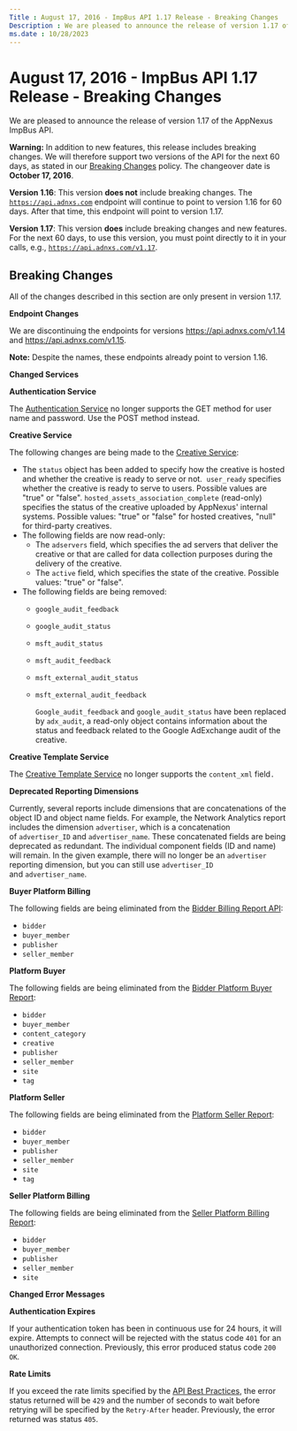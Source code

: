 ```yaml
---
Title : August 17, 2016 - ImpBus API 1.17 Release - Breaking Changes
Description : We are pleased to announce the release of version 1.17 of the
ms.date : 10/28/2023
---
```



# August 17, 2016 - ImpBus API 1.17 Release - Breaking Changes



We are pleased to announce the release of version 1.17 of the
AppNexus ImpBus API.



<b>Warning:</b> In addition to new features,
this release includes breaking changes. We will therefore support two
versions of the API for the next 60 days, as stated in our <a
href="breaking-changes.md"
class="xref" target="_blank">Breaking Changes</a> policy. The changeover
date is **October 17, 2016**.

**Version 1.16**: This version **does not** include breaking changes.
The <a href="https://api.adnxs.com" class="xref" target="_blank"><code
class="ph codeph">https://api.</code><code
class="ph codeph">adnxs</code><code
class="ph codeph">.com</code></a> endpoint will continue to point to
version 1.16 for 60 days. After that time, this endpoint will point to
version 1.17.

**Version 1.17**: This version **does** include breaking changes and new
features. For the next 60 days, to use this version, you must point
directly to it in your calls, e.g.,
<a href="https://api.adnxs.com/v1.17" class="xref" target="_blank"><code
class="ph codeph">https://api.</code><code
class="ph codeph">adnxs</code><code
class="ph codeph">.com/v1.17</code></a>.




## Breaking Changes

All of the changes described in this section are only present in version
1.17.

**Endpoint Changes**

We are discontinuing the endpoints for versions
<a href="https://api.adnxs.com/v1.14" class="xref"
target="_blank">https://api.adnxs.com/v1.14</a>
and <a href="https://api.adnxs.com/v1.15" class="xref"
target="_blank">https://api.adnxs.com/v1.15</a>.


<b>Note:</b> Despite the names, these
endpoints already point to version 1.16.



**Changed Services**

**Authentication Service**

The <a
href="authentication-service.md"
class="xref" target="_blank">Authentication Service</a> no longer
supports the GET method for user name and password. Use the POST method
instead.

**Creative Service**

The following changes are being made to the <a
href="creative-service.md"
class="xref" target="_blank">Creative Service</a>:

- The `status` object has been added to specify how the creative is
  hosted and whether the creative is ready to serve or not. 
  `user_ready` specifies whether the creative is ready to serve to
  users. Possible values are "true" or "false".
  `hosted_assets_association_complete` (read-only) specifies the status
  of the creative uploaded by AppNexus' internal
  systems. Possible values: "true" or "false" for hosted creatives,
  "null" for third-party creatives.
- The following fields are now read-only:
  - The `adservers` field, which specifies the ad servers that deliver
    the creative or that are called for data collection purposes during
    the delivery of the creative.
  - The `active` field, which specifies the state of the creative.
    Possible values: "true" or "false".
- The following fields are being removed:
  - `google_audit_feedback`

  - `google_audit_status`

  - `msft_audit_status`

  - `msft_audit_feedback`

  - `msft_external_audit_status`

  - `msft_external_audit_feedback`

    `Google_audit_feedback` and `google_audit_status` have been replaced
    by `adx_audit`, a read-only object contains information about the
    status and feedback related to the Google AdExchange audit of the
    creative. 

**Creative Template Service**

The <a
href="creative-template-service.md"
class="xref" target="_blank">Creative Template Service</a> no longer
supports the `content_xml` field`.`

**Deprecated Reporting Dimensions**

Currently, several reports include dimensions that are concatenations of
the object ID and object name fields. For example, the Network Analytics
report includes the dimension `advertiser`, which is a concatenation
of `advertiser_ID` and `advertiser_name`. These concatenated fields are
being deprecated as redundant. The individual component fields (ID and
name) will remain. In the given example, there will no longer be
an `advertiser` reporting dimension, but you can still
use `advertiser_ID` and `advertiser_name`.

**Buyer Platform Billing**

The following fields are being eliminated from the <a
href="bidder-billing-report-api.md"
class="xref" target="_blank">Bidder Billing Report API</a>:

- `bidder`
- `buyer_member`
- `publisher`
- `seller_member`

**Platform Buyer**

The following fields are being eliminated from the <a
href="bidder-platform-buyer-report.md"
class="xref" target="_blank">Bidder Platform Buyer Report</a>:

- `bidder`
- `buyer_member`
- `content_category`
- `creative`
- `publisher`
- `seller_member`
- `site`
- `tag`

**Platform Seller**

The following fields are being eliminated from the <a
href="platform-seller-report.md"
class="xref" target="_blank">Platform Seller Report</a>:

- `bidder`
- `buyer_member`
- `publisher`
- `seller_member`
- `site`
- `tag` 

**Seller Platform Billing**

The following fields are being eliminated from the <a
href="seller-platform-billing-report.md"
class="xref" target="_blank">Seller Platform Billing Report</a>:

- `bidder`
- `buyer_member`
- `publisher`
- `seller_member`
- `site`

**Changed Error Messages**

**Authentication Expires**

If your authentication token has been in continuous use for 24 hours, it
will expire. Attempts to connect will be rejected with the status code
`401` for an unauthorized connection. Previously, this error produced
status code `200 OK`.

**Rate Limits**

If you exceed the rate limits specified by the <a
href="api-best-practices.md"
class="xref" target="_blank">API Best Practices</a>, the error status
returned will be `429` and the number of seconds to wait before retrying
will be specified by the `Retry-After` header. Previously, the error
returned was status `405`.







